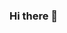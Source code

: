 ### Hi there 👋

<!--
**safaayadi/safaayadi** is a ✨ _special_ ✨ repository because its `README.md` (this file) appears on your GitHub profile.

Here are some ideas to get you started:

- 🔭 I’m currently learning cloud computing  
- 💬 know about my experience : https://www.linkedin.com/in/safa-ayadi-3b3234186/
- 📫 How to reach me: ayedisafa00@gmail.com
-->
